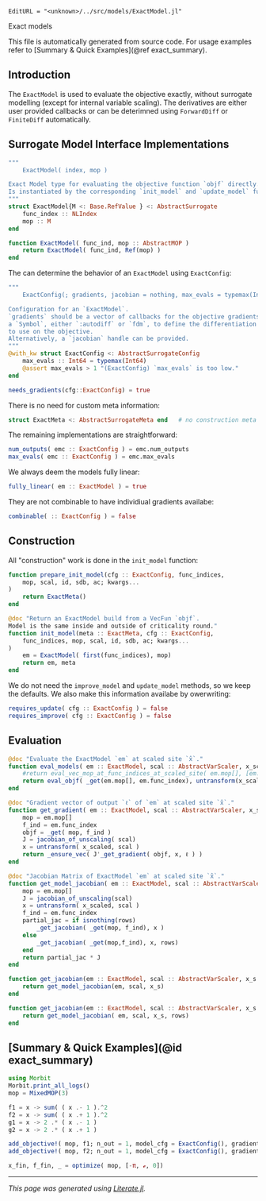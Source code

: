 ```@meta
EditURL = "<unknown>/../src/models/ExactModel.jl"
```

Exact models

This file is automatically generated from source code.
For usage examples refer to [Summary & Quick Examples](@ref exact_summary).

## Introduction
The `ExactModel` is used to evaluate the objective exactly, without surrogate modelling
(except for internal variable scaling).
The derivatives are either user provided callbacks or can be deterimned using `ForwardDiff`
or `FiniteDiff` automatically.

## Surrogate Model Interface Implementations

````julia
"""
    ExactModel( index, mop )

Exact Model type for evaluating the objective function `objf` directly.
Is instantiated by the corresponding `init_model` and `update_model` functions.
"""
struct ExactModel{M <: Base.RefValue } <: AbstractSurrogate
    func_index :: NLIndex
    mop :: M
end

function ExactModel( func_ind, mop :: AbstractMOP )
    return ExactModel( func_ind, Ref(mop) )
end
````

The can determine the behavior of an `ExactModel` using `ExactConfig`:

````julia
"""
    ExactConfig(; gradients, jacobian = nothing, max_evals = typemax(Int64))

Configuration for an `ExactModel`.
`gradients` should be a vector of callbacks for the objective gradients **or**
a `Symbol`, either `:autodiff` or `fdm`, to define the differentiation method
to use on the objective.
Alternatively, a `jacobian` handle can be provided.
"""
@with_kw struct ExactConfig <: AbstractSurrogateConfig
    max_evals :: Int64 = typemax(Int64)
    @assert max_evals > 1 "(ExactConfig) `max_evals` is too low."
end

needs_gradients(cfg::ExactConfig) = true
````

There is no need for custom meta information:

````julia
struct ExactMeta <: AbstractSurrogateMeta end   # no construction meta data needed
````

The remaining implementations are straightforward:

````julia
num_outputs( emc :: ExactConfig ) = emc.num_outputs
max_evals( emc :: ExactConfig ) = emc.max_evals
````

We always deem the models fully linear:

````julia
fully_linear( em :: ExactModel ) = true
````

They are not combinable to have individiual gradients availabe:

````julia
combinable( :: ExactConfig ) = false
````

## Construction

All "construction" work is done in the `init_model` function:

````julia
function prepare_init_model(cfg :: ExactConfig, func_indices,
    mop, scal, id, sdb, ac; kwargs...
)
    return ExactMeta()
end

@doc "Return an ExactModel build from a VecFun `objf`.
Model is the same inside and outside of criticality round."
function init_model(meta :: ExactMeta, cfg :: ExactConfig,
    func_indices, mop, scal, id, sdb, ac; kwargs...
)
    em = ExactModel( first(func_indices), mop)
    return em, meta
end
````

We do not need the `improve_model` and `update_model` methods, so we keep the defaults.
We also make this information availabe by owerwriting:

````julia
requires_update( cfg :: ExactConfig ) = false
requires_improve( cfg :: ExactConfig ) = false
````

## Evaluation

````julia
@doc "Evaluate the ExactModel `em` at scaled site `x̂`."
function eval_models( em :: ExactModel, scal :: AbstractVarScaler, x_scaled :: Vec )
    #return eval_vec_mop_at_func_indices_at_scaled_site( em.mop[], [em.func_index,], x_scaled, scal )
    return eval_objf( _get(em.mop[], em.func_index), untransform(x_scaled, scal) )
end

@doc "Gradient vector of output `ℓ` of `em` at scaled site `x̂`."
function get_gradient( em :: ExactModel, scal :: AbstractVarScaler, x_scaled :: Vec, ℓ )
    mop = em.mop[]
    f_ind = em.func_index
    objf = _get( mop, f_ind )
    J = jacobian_of_unscaling( scal)
    x = untransform( x_scaled, scal )
    return _ensure_vec( J'_get_gradient( objf, x, ℓ ) )
end

@doc "Jacobian Matrix of ExactModel `em` at scaled site `x̂`."
function get_model_jacobian( em :: ExactModel, scal :: AbstractVarScaler, x_scaled :: Vec, rows = nothing )
    mop = em.mop[]
    J = jacobian_of_unscaling(scal)
    x = untransform( x_scaled, scal )
    f_ind = em.func_index
    partial_jac = if isnothing(rows)
        _get_jacobian( _get(mop, f_ind), x )
    else
        _get_jacobian( _get(mop,f_ind), x, rows)
    end
    return partial_jac * J
end

function get_jacobian(em :: ExactModel, scal :: AbstractVarScaler, x_s :: Vec )
    return get_model_jacobian(em, scal, x_s)
end

function get_jacobian(em :: ExactModel, scal :: AbstractVarScaler, x_s :: Vec, rows )
    return get_model_jacobian( em, scal, x_s, rows)
end
````

## [Summary & Quick Examples](@id exact_summary)

```julia
using Morbit
Morbit.print_all_logs()
mop = MixedMOP(3)

f1 = x -> sum( ( x .- 1 ).^2
f2 = x -> sum( ( x .+ 1 ).^2
g1 = x -> 2 .* ( x .- 1 )
g2 = x -> 2 .* ( x .+ 1 )

add_objective!( mop, f1; n_out = 1, model_cfg = ExactConfig(), gradients = [g1,]) )
add_objective!( mop, f2; n_out = 1, model_cfg = ExactConfig(), gradients = [g2,]) )

x_fin, f_fin, _ = optimize( mop, [-π, ℯ, 0])
```

---

*This page was generated using [Literate.jl](https://github.com/fredrikekre/Literate.jl).*

